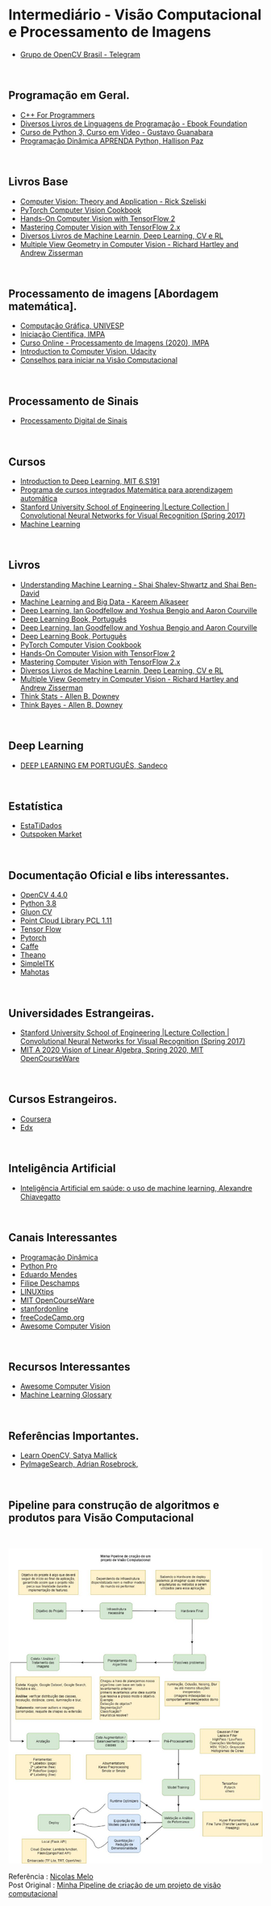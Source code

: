 # Intermediário - Visão Computacional e Processamento de Imagens

- [Grupo de OpenCV Brasil -  Telegram](https://t.me/opencvBrasil)


<br>

## Programação em Geral.

- [C++ For Programmers](https://classroom.udacity.com/courses/ud210)
- [Diversos Livros de Linguagens de Programação - Ebook Foundation](https://github.com/EbookFoundation/free-programming-books)
- [Curso de Python 3, Curso em Video - Gustavo Guanabara](https://www.youtube.com/playlist?list=PLHz_AreHm4dlKP6QQCekuIPky1CiwmdI6)
- [Programação Dinâmica APRENDA Python, Hallison Paz](https://www.youtube.com/c/Programa%C3%A7%C3%A3oDin%C3%A2mica/playlists?view=50&sort=dd&shelf_id=15)


<br>

## Livros Base

- [Computer Vision: Theory and Application - Rick Szeliski](http://szeliski.org/Book/)
- [PyTorch Computer Vision Cookbook](https://github.com/PacktPublishing/PyTorch-Computer-Vision-Cookbook)
- [Hands-On Computer Vision with TensorFlow 2](https://github.com/PacktPublishing/Hands-On-Computer-Vision-with-TensorFlow-2)
- [Mastering Computer Vision with TensorFlow 2.x](https://github.com/PacktPublishing/Mastering-Computer-Vision-with-TensorFlow-2.0)
- [Diversos Livros de Machine Learnin, Deep Learning, CV e RL](https://github.com/changwookjun/StudyBook)
- [Multiple View Geometry in Computer Vision - Richard Hartley and Andrew Zisserman](http://www.robots.ox.ac.uk/~vgg/hzbook/)


<br>

## Processamento de imagens [Abordagem matemática].

- [Computação Gráfica, UNIVESP](https://www.youtube.com/watch?v=x7yTi91Sz_Q&list=PLxI8Can9yAHeyMkv9I9msYWrC1YPBJW0p)
- [Iniciação Científica, IMPA](https://www.youtube.com/watch?v=u40Opm9TZxU&list=RDCMUCpuZUX_IyMPXiqlkwrxCbNA&start_radio=1&t=3998)
- [Curso Online - Processamento de Imagens (2020), IMPA](https://www.youtube.com/playlist?list=PLo4jXE-LdDTRaFa39TdNN3FgPAKkcuHvj)
- [Introduction to Computer Vision, Udacity](https://www.youtube.com/watch?v=2S4nn7S8Hk4&list=PLAwxTw4SYaPnbDacyrK_kB_RUkuxQBlCm)
- [Conselhos para iniciar na Visão Computacional](https://medium.com/programacaodinamica/conselhos-para-iniciar-na-vis%C3%A3o-computacional-6d0368906383)


<br>

## Processamento de Sinais

- [Processamento Digital de Sinais](https://www.youtube.com/watch?v=DmZCPVcnVWE&list=PLYa_nhNE4t1k23ew_bR4ze5P6e8MCJKIQ)


<br>

## Cursos

- [Introduction to Deep Learning, MIT 6.S191](http://introtodeeplearning.com/)
- [Programa de cursos integrados Matemática para aprendizagem automática](https://pt.coursera.org/specializations/mathematics-machine-learning)
-  [Stanford University School of Engineering |Lecture Collection | Convolutional Neural Networks for Visual Recognition (Spring 2017)](https://www.youtube.com/watch?v=vT1JzLTH4G4&list=PL3FW7Lu3i5JvHM8ljYj-zLfQRF3EO8sYv)
- [Machine Learning](https://www.coursera.org/learn/machine-learning)

<br>

## Livros 

- [Understanding Machine Learning - Shai Shalev-Shwartz and Shai Ben-David](https://www.cs.huji.ac.il/~shais/UnderstandingMachineLearning/copy.html)
- [Machine Learning and Big Data - Kareem Alkaseer](http://www.kareemalkaseer.com/books/ml/)
- [Deep Learning, Ian Goodfellow and Yoshua Bengio and Aaron Courville](https://www.deeplearningbook.org/)
- [Deep Learning Book, Português](http://deeplearningbook.com.br/)
- [Deep Learning, Ian Goodfellow and Yoshua Bengio and Aaron Courville](https://www.deeplearningbook.org/)
- [Deep Learning Book, Português](http://deeplearningbook.com.br/)
- [PyTorch Computer Vision Cookbook](https://github.com/PacktPublishing/PyTorch-Computer-Vision-Cookbook)
- [Hands-On Computer Vision with TensorFlow 2](https://github.com/PacktPublishing/Hands-On-Computer-Vision-with-TensorFlow-2)
- [Mastering Computer Vision with TensorFlow 2.x](https://github.com/PacktPublishing/Mastering-Computer-Vision-with-TensorFlow-2.0)
- [Diversos Livros de Machine Learnin, Deep Learning, CV e RL](https://github.com/changwookjun/StudyBook)
- [Multiple View Geometry in Computer Vision - Richard Hartley and Andrew Zisserman](http://www.robots.ox.ac.uk/~vgg/hzbook/)
- [Think Stats - Allen B. Downey](https://greenteapress.com/wp/think-stats-2e/)
- [Think Bayes - Allen B. Downey](https://greenteapress.com/wp/think-bayes/)


<br>

## Deep Learning

- [DEEP LEARNING EM PORTUGUÊS, Sandeco](https://www.youtube.com/watch?v=ei5F76hF2bg&list=PLbmt8d_ueDMVUVlw9VZSdgAIi6W3u-7Zg)


<br>

## Estatística

- [EstaTiDados](https://www.youtube.com/channel/UC4jROkPjTvnXRkuo2GAwKXw)
- [Outspoken Market](https://www.youtube.com/user/aitechinvest)



<br>

## Documentação Oficial e libs interessantes.

 -  [OpenCV 4.4.0](https://docs.opencv.org/4.4.0/)
 -  [Python 3.8](https://docs.python.org/pt-br/3/)
 -  [Gluon CV](https://gluon-cv.mxnet.io/)
 -  [Point Cloud Library PCL 1.11](https://pointclouds.org/documentation/)
 -  [Tensor Flow](https://www.tensorflow.org/?hl=pt-br)
 -  [Pytorch](https://pytorch.org/docs/stable/index.html)
 -  [Caffe](https://caffe.berkeleyvision.org/)
 -  [Theano](http://deeplearning.net/software/theano/)
 -  [SimpleITK](https://simpleitk.org/)
 -  [Mahotas](https://mahotas.readthedocs.io/en/latest/)

<br>

## Universidades Estrangeiras.

-  [Stanford University School of Engineering |Lecture Collection | Convolutional Neural Networks for Visual Recognition (Spring 2017)](https://www.youtube.com/watch?v=vT1JzLTH4G4&list=PL3FW7Lu3i5JvHM8ljYj-zLfQRF3EO8sYv)
-  [MIT A 2020 Vision of Linear Algebra, Spring 2020, MIT OpenCourseWare](https://www.youtube.com/watch?v=YrHlHbtiSM0&list=PLUl4u3cNGP61iQEFiWLE21EJCxwmWvvek)

<br>

## Cursos Estrangeiros.

- [Coursera](https://pt.coursera.org/)
- [Edx](https://www.edx.org/)

<br>

## Inteligência Artificial

- [Inteligência Artificial em saúde: o uso de machine learning, Alexandre Chiavegatto](https://www.youtube.com/playlist?list=PLAudUnJeNg4tvUFZ8tXQDoAkFAASQzOHm&disable_polymer=true)

<br>

## Canais Interessantes

- [Programação Dinâmica](https://www.youtube.com/c/Programa%C3%A7%C3%A3oDin%C3%A2mica/)
- [Python Pro](https://www.youtube.com/channel/UCGjx62365UJ8XTWU_5GZC-g)
- [Eduardo Mendes](https://www.youtube.com/channel/UCAaKeg-BocRqphErdtIUFFw)
- [Filipe Deschamps](https://www.youtube.com/channel/UCU5JicSrEM5A63jkJ2QvGYw)
- [LINUXtips](https://www.youtube.com/channel/UCJnKVGmXRXrH49Tvrx5X0Sw)
- [MIT OpenCourseWare](https://www.youtube.com/channel/UCEBb1b_L6zDS3xTUrIALZOw)
- [stanfordonline](https://www.youtube.com/user/stanfordonline/playlists)
- [freeCodeCamp.org](https://www.youtube.com/channel/UC8butISFwT-Wl7EV0hUK0BQ)
- [Awesome Computer Vision](https://github.com/jbhuang0604/awesome-computer-vision)

<br>

## Recursos Interessantes 

- [Awesome Computer Vision](https://github.com/jbhuang0604/awesome-computer-vision)
- [Machine Learning Glossary](https://ml-cheatsheet.readthedocs.io/en/latest/index.html)



<br>

## Referências Importantes.

- [Learn OpenCV, Satya Mallick](https://www.learnopencv.com/)
- [PyImageSearch, Adrian Rosebrock,](https://www.pyimagesearch.com/)

<br>

## Pipeline para construção de algoritmos e produtos para Visão Computacional

<br>

![](../imagens/1623757864301.jpg)

Referência : [Nicolas Melo](https://www.linkedin.com/in/n%C3%ADcolas-melo-bsb/)<br>
Post Original :  [Minha Pipeline de criação  de um  projeto de visão computacional](https://www.linkedin.com/feed/update/urn:li:activity:6810534108452716545/)
